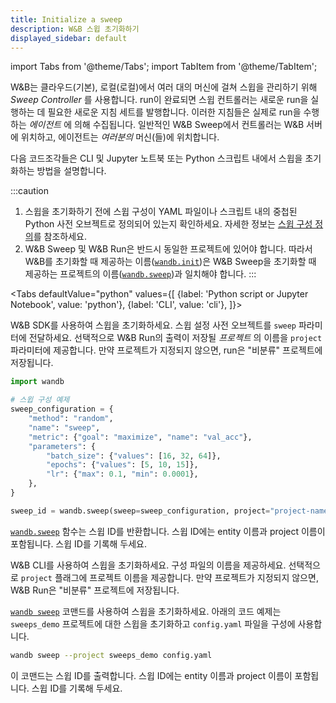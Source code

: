 ```yaml
---
title: Initialize a sweep
description: W&B 스윕 초기화하기
displayed_sidebar: default
---
```

import Tabs from '@theme/Tabs';
import TabItem from '@theme/TabItem';

W&B는 클라우드(기본), 로컬(로컬)에서 여러 대의 머신에 걸쳐 스윕을 관리하기 위해 _Sweep Controller_ 를 사용합니다. run이 완료되면 스윕 컨트롤러는 새로운 run을 실행하는 데 필요한 새로운 지침 세트를 발행합니다. 이러한 지침들은 실제로 run을 수행하는 _에이전트_ 에 의해 수집됩니다. 일반적인 W&B Sweep에서 컨트롤러는 W&B 서버에 위치하고, 에이전트는 _여러분의_ 머신(들)에 위치합니다.

다음 코드조각들은 CLI 및 Jupyter 노트북 또는 Python 스크립트 내에서 스윕을 초기화하는 방법을 설명합니다.

:::caution
1. 스윕을 초기화하기 전에 스윕 구성이 YAML 파일이나 스크립트 내의 중첩된 Python 사전 오브젝트로 정의되어 있는지 확인하세요. 자세한 정보는 [스윕 구성 정의](../../guides/sweeps/define-sweep-configuration.md)를 참조하세요.
2. W&B Sweep 및 W&B Run은 반드시 동일한 프로젝트에 있어야 합니다. 따라서 W&B를 초기화할 때 제공하는 이름([`wandb.init`](../../ref/python/init.md))은 W&B Sweep을 초기화할 때 제공하는 프로젝트의 이름([`wandb.sweep`](../../ref/python/sweep.md))과 일치해야 합니다.
:::

<Tabs
  defaultValue="python"
  values={[
    {label: 'Python script or Jupyter Notebook', value: 'python'},
    {label: 'CLI', value: 'cli'},
  ]}>
  <TabItem value="python">

W&B SDK를 사용하여 스윕을 초기화하세요. 스윕 설정 사전 오브젝트를 `sweep` 파라미터에 전달하세요. 선택적으로 W&B Run의 출력이 저장될 _프로젝트_ 의 이름을 `project` 파라미터에 제공합니다. 만약 프로젝트가 지정되지 않으면, run은 "비분류" 프로젝트에 저장됩니다.

```python
import wandb

# 스윕 구성 예제
sweep_configuration = {
    "method": "random",
    "name": "sweep",
    "metric": {"goal": "maximize", "name": "val_acc"},
    "parameters": {
        "batch_size": {"values": [16, 32, 64]},
        "epochs": {"values": [5, 10, 15]},
        "lr": {"max": 0.1, "min": 0.0001},
    },
}

sweep_id = wandb.sweep(sweep=sweep_configuration, project="project-name")
```

[`wandb.sweep`](../../ref/python/sweep) 함수는 스윕 ID를 반환합니다. 스윕 ID에는 entity 이름과 project 이름이 포함됩니다. 스윕 ID를 기록해 두세요.
  </TabItem>
  <TabItem value="cli">

W&B CLI를 사용하여 스윕을 초기화하세요. 구성 파일의 이름을 제공하세요. 선택적으로 `project` 플래그에 프로젝트 이름을 제공합니다. 만약 프로젝트가 지정되지 않으면, W&B Run은 "비분류" 프로젝트에 저장됩니다.

[`wandb sweep`](../../ref/cli/wandb-sweep) 코맨드를 사용하여 스윕을 초기화하세요. 아래의 코드 예제는 `sweeps_demo` 프로젝트에 대한 스윕을 초기화하고 `config.yaml` 파일을 구성에 사용합니다.

```bash
wandb sweep --project sweeps_demo config.yaml
```

이 코맨드는 스윕 ID를 출력합니다. 스윕 ID에는 entity 이름과 project 이름이 포함됩니다. 스윕 ID를 기록해 두세요.
  </TabItem>
</Tabs>